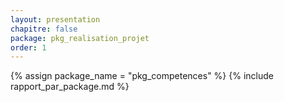 ```yaml
---
layout: presentation
chapitre: false
package: pkg_realisation_projet
order: 1
---
```


{% assign package_name = "pkg_competences" %}
{% include rapport_par_package.md %}